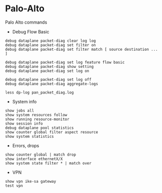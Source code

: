 Palo-Alto
=========

Palo Alto commands

- Debug Flow Basic
```
debug dataplane packet-diag clear log log
debug dataplane packet-diag set filter on
debug dataplane packet-diag set filter match [ source destination ... ]

debug dataplane packet-diag set log feature flow basic
debug dataplane packet-diag show setting
debug dataplane packet-diag set log on

debug dataplane packet-diag set log off
debug dataplane packet-diag aggregate-logs 

less dp-log pan_packet_diag.log  
```

- System info

```
show jobs all
show system resources follow
show running resource-monitor
show session info
debug dataplane pool statistics
show counter global filter aspect resource
show system statistics
```

- Errors, drops

```
show counter global | match drop
show interface ethernetX/X
show system state filter * | match over
```

- VPN 

```
show vpn ike-sa gateway
test vpn
```
